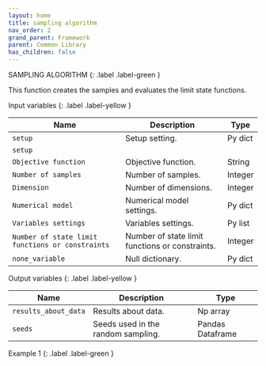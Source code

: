 ```yaml
---
layout: home
title: sampling algorithm
nav_order: 2
grand_parent: Framework
parent: Common Library
has_children: false
---
```


<!--Don't delete ths script-->
<script src = "https://polyfill.io/v3/polyfill.min.js?features=es6"></script>
<script id = "MathJax-script" async src="https://cdn.jsdelivr.net/npm/mathjax@3/es5/tex-mml-chtml.js"></script>
<!--Don't delete ths script-->

SAMPLING ALGORITHM
{: .label .label-green }

<p align = "justify">
This function creates the samples and evaluates the limit state functions.
</p>

Input variables
{: .label .label-yellow }

<table style = "width:100%">
    <thead>
      <tr>
        <th>Name</th>
        <th>Description</th>
        <th>Type</th>
      </tr>
    </thead>
    <tr>
        <td><code>setup</code></td>
        <td>Setup setting.</td>
        <td>Py dict</td>
    </tr>
    <tr>
        <td><code>setup</code></td>
        <td></td>
        <td></td>
    </tr>
    <tr>
        <td><code>Objective function</code></td>
        <td>Objective function.</td>
        <td>String</td>
    </tr>
    <tr>
        <td><code>Number of samples</code></td>
        <td>Number of samples.</td>
        <td>Integer</td>
    </tr>
    <tr>
        <td><code>Dimension</code></td>
        <td>Number of dimensions.</td>
        <td>Integer</td>
    </tr>
    <tr>
        <td><code>Numerical model</code></td>
        <td>Numerical model settings.</td>
        <td>Py dict</td>
    </tr>
    <tr>
        <td><code>Variables settings</code></td>
        <td>Variables settings.</td>
        <td>Py list</td>
    </tr>
    <tr>
        <td><code>Number of state limit functions or constraints</code></td>
        <td>Number of state limit functions or constraints.</td>
        <td>Integer</td>
    </tr>
    <tr>
        <td><code>none_variable</code></td>
        <td>Null dictionary.</td>
        <td>Py dict</td>
    </tr>
</table>

Output variables
{: .label .label-yellow }

<table style = "width:100%">
   <thead>
     <tr>
       <th>Name</th>
       <th>Description</th>
       <th>Type</th>
     </tr>
   </thead>
   <tr>
       <td><code>results_about_data</code></td>
       <td>Results about data.</td>
       <td>Np array</td>
   </tr>
    <tr>
       <td><code>seeds</code></td>
       <td>Seeds used in the random sampling.</td>
       <td>Pandas Dataframe</td>
   </tr>
</table>

Example 1
{: .label .label-green }
